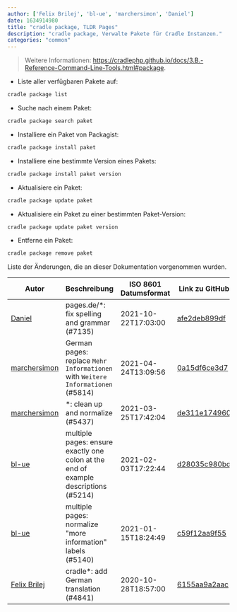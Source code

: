 ```yaml
---
author: ['Felix Brilej', 'bl-ue', 'marchersimon', 'Daniel']
date: 1634914980
title: "cradle package, TLDR Pages"
description: "cradle package, Verwalte Pakete für Cradle Instanzen."
categories: "common"
---
```

> Weitere Informationen: <https://cradlephp.github.io/docs/3.B.-Reference-Command-Line-Tools.html#package>.

- Liste aller verfügbaren Pakete auf:

```bash
cradle package list
```

- Suche nach einem Paket:

```bash
cradle package search paket
```

- Installiere ein Paket von Packagist:

```bash
cradle package install paket
```

- Installiere eine bestimmte Version eines Pakets:

```bash
cradle package install paket version
```

- Aktualisiere ein Paket:

```bash
cradle package update paket
```

- Aktualisiere ein Paket zu einer bestimmten Paket-Version:

```bash
cradle package update paket version
```

- Entferne ein Paket:

```bash
cradle package remove paket
```
Liste der Änderungen, die an dieser Dokumentation vorgenommen wurden.


Autor | Beschreibung | ISO 8601 Datumsformat | Link zu GitHub
------|-----|-----|-----
[Daniel](mailto:71837281+darmiel@users.noreply.github.com) | pages.de/*: fix spelling and grammar (#7135) | 2021-10-22T17:03:00 | [afe2deb899df](https://github.com/tldr-pages/tldr/commit/afe2deb899df7f1b3252bdd1326e56988568acce)
[marchersimon](mailto:50295997+marchersimon@users.noreply.github.com) | German pages: replace `Mehr Informationen` with `Weitere Informationen` (#5814) | 2021-04-24T13:09:56 | [0a15df6ce3d7](https://github.com/tldr-pages/tldr/commit/0a15df6ce3d790b71b8fa4ae2e8befe0ed0806c7)
[marchersimon](mailto:50295997+marchersimon@users.noreply.github.com) | *: clean up and normalize (#5437) | 2021-03-25T17:42:04 | [de311e174960](https://github.com/tldr-pages/tldr/commit/de311e17496083a7f805793ef228995ecc7e8c97)
[bl-ue](mailto:54780737+bl-ue@users.noreply.github.com) | multiple pages: ensure exactly one colon at the end of example descriptions (#5214) | 2021-02-03T17:22:44 | [d28035c980bd](https://github.com/tldr-pages/tldr/commit/d28035c980bde01b9168e76442fe564dc82ae5b7)
[bl-ue](mailto:54780737+bl-ue@users.noreply.github.com) | multiple pages: normalize "more information" labels (#5140) | 2021-01-15T18:24:49 | [c59f12aa9f55](https://github.com/tldr-pages/tldr/commit/c59f12aa9f55d85612ba22e4da86db293ff76977)
[Felix Brilej](mailto:11775168+flyck@users.noreply.github.com) | cradle*: add German translation (#4841) | 2020-10-28T18:57:00 | [6155aa9a2aac](https://github.com/tldr-pages/tldr/commit/6155aa9a2aac24323fe56ae998081b9b626a9509)

